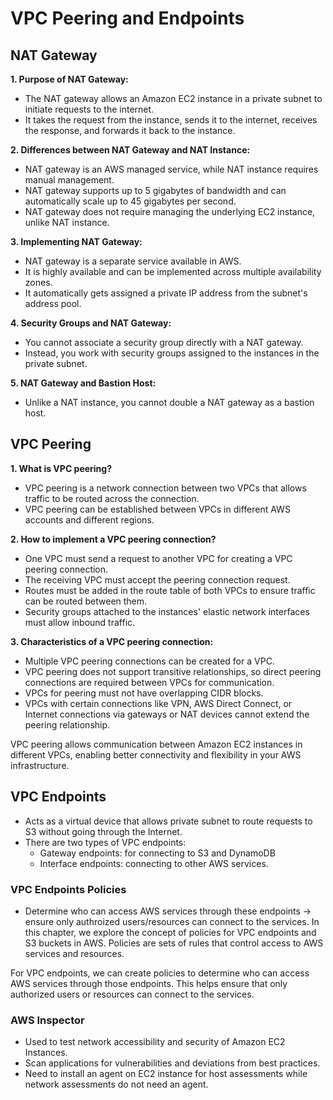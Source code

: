 # VPC Peering and Endpoints

## NAT Gateway
**1. Purpose of NAT Gateway:**
   - The NAT gateway allows an Amazon EC2 instance in a private subnet to initiate requests to the internet.
   - It takes the request from the instance, sends it to the internet, receives the response, and forwards it back to the instance.

**2. Differences between NAT Gateway and NAT Instance:**
   - NAT gateway is an AWS managed service, while NAT instance requires manual management.
   - NAT gateway supports up to 5 gigabytes of bandwidth and can automatically scale up to 45 gigabytes per second.
   - NAT gateway does not require managing the underlying EC2 instance, unlike NAT instance.

**3. Implementing NAT Gateway:**
   - NAT gateway is a separate service available in AWS.
   - It is highly available and can be implemented across multiple availability zones.
   - It automatically gets assigned a private IP address from the subnet's address pool.

**4. Security Groups and NAT Gateway:**
   - You cannot associate a security group directly with a NAT gateway.
   - Instead, you work with security groups assigned to the instances in the private subnet.

**5. NAT Gateway and Bastion Host:**
   - Unlike a NAT instance, you cannot double a NAT gateway as a bastion host.


## VPC Peering
**1. What is VPC peering?**
- VPC peering is a network connection between two VPCs that allows traffic to be routed across the connection.
- VPC peering can be established between VPCs in different AWS accounts and different regions.

**2. How to implement a VPC peering connection?**
- One VPC must send a request to another VPC for creating a VPC peering connection.
- The receiving VPC must accept the peering connection request.
- Routes must be added in the route table of both VPCs to ensure traffic can be routed between them.
- Security groups attached to the instances' elastic network interfaces must allow inbound traffic.

**3. Characteristics of a VPC peering connection:**
- Multiple VPC peering connections can be created for a VPC.
- VPC peering does not support transitive relationships, so direct peering connections are required between VPCs for communication.
- VPCs for peering must not have overlapping CIDR blocks.
- VPCs with certain connections like VPN, AWS Direct Connect, or Internet connections via gateways or NAT devices cannot extend the peering relationship.

VPC peering allows communication between Amazon EC2 instances in different VPCs, enabling better connectivity and flexibility in your AWS infrastructure.

## VPC Endpoints
- Acts as a virtual device that allows private subnet to route requests to S3 without going through the Internet.
- There are two types of VPC endpoints:
   - Gateway endpoints: for connecting to S3 and DynamoDB
   - Interface endpoints: connecting to other AWS services.

### VPC Endpoints Policies
- Determine who can access AWS services through these endpoints -> ensure only authroized users/resources can connect to the services.
In this chapter, we explore the concept of policies for VPC endpoints and S3 buckets in AWS. Policies are sets of rules that control access to AWS services and resources.

For VPC endpoints, we can create policies to determine who can access AWS services through those endpoints. This helps ensure that only authorized users or resources can connect to the services.

### AWS Inspector
- Used to test network accessibility and security of Amazon EC2 Instances.
- Scan applications for vulnerabilities and deviations from best practices.
- Need to install an agent on EC2 instance for host assessments while network assessments do not need an agent.


